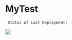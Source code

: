 # MyTest
     Status of Last Deployment:
![](https://github.com/bbkosten/test_page/workflows/Create_infra_AWS/badge.svg)
